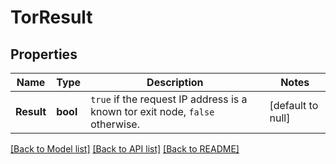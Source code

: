 # TorResult

## Properties
Name | Type | Description | Notes
------------ | ------------- | ------------- | -------------
**Result** | **bool** | `true` if the request IP address is a known tor exit node, `false` otherwise.  | [default to null]

[[Back to Model list]](../README.md#documentation-for-models) [[Back to API list]](../README.md#documentation-for-api-endpoints) [[Back to README]](../README.md)


